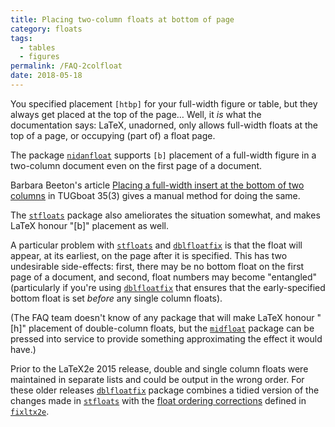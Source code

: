 ```yaml
---
title: Placing two-column floats at bottom of page
category: floats
tags:
  - tables
  - figures
permalink: /FAQ-2colfloat
date: 2018-05-18
---
```


You specified placement `[htbp]` for your full-width figure or
table, but they always get placed at the top of the page&hellip;  Well,
it _is_ what the documentation says: LaTeX, unadorned, only
allows full-width floats at the top of a page, or occupying (part of) a
float page.

The package [`nidanfloat`](https://ctan.org/pkg/nidanfloat) supports `[b]` placement of a
full-width figure in a two-column document even on the first page of a
document.

Barbara Beeton's article
[Placing a full-width insert at the bottom of two columns](https://tug.org/TUGboat/tb35-3/tb111beet-banner.pdf) in TUGboat 35(3)
gives a manual method for doing the same.

The [`stfloats`](https://ctan.org/pkg/stfloats) package also ameliorates the situation somewhat, and
makes LaTeX honour "[b]" placement as well.

A particular problem with [`stfloats`](https://ctan.org/pkg/stfloats) and [`dblfloatfix`](https://ctan.org/pkg/dblfloatfix)
is that the float will appear, at its earliest, on the page after it
is specified.  This has two undesirable side-effects: first, there may
be no bottom float on the first page of a document, and second, float
numbers may become "entangled" (particularly if you're using
[`dblfloatfix`](https://ctan.org/pkg/dblfloatfix) that ensures that the early-specified bottom
float is set _before_ any single column floats).

(The FAQ team doesn't know of any package that will make
LaTeX honour "[h]" placement of double-column floats, but the
[`midfloat`](https://ctan.org/pkg/midfloat) package can be pressed into service to provide
something approximating the effect it would have.)

Prior to the LaTeX2e 2015 release, double and single column floats were maintained
in separate lists and could be output in the wrong order. For these older releases
[`dblfloatfix`](https://ctan.org/pkg/dblfloatfix) package combines a tidied version of the changes
made in [`stfloats`](https://ctan.org/pkg/stfloats) with the
  [float ordering corrections](FAQ-2colfltorder) defined in
  [`fixltx2e`](https://ctan.org/pkg/fixltx2e).
